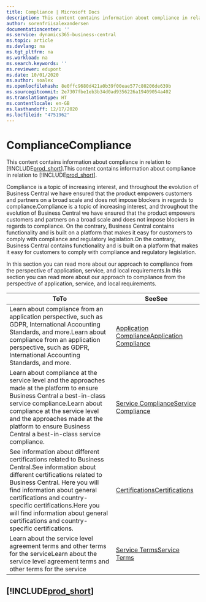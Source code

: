 ```yaml
---
title: Compliance | Microsoft Docs
description: This content contains information about compliance in relation to Business Central.
author: sorenfriisalexandersen
documentationcenter: ''
ms.service: dynamics365-business-central
ms.topic: article
ms.devlang: na
ms.tgt_pltfrm: na
ms.workload: na
ms.search.keywords: ''
ms.reviewer: edupont
ms.date: 10/01/2020
ms.author: soalex
ms.openlocfilehash: 8e0ffc9680d421a0b39f00eae577c80206de639b
ms.sourcegitcommit: 2e7307fbe1eb3b34d0ad9356226a19409054a402
ms.translationtype: HT
ms.contentlocale: en-GB
ms.lasthandoff: 12/17/2020
ms.locfileid: "4751962"
---
```

# <a name="compliance"></a><span data-ttu-id="14218-103">Compliance</span><span class="sxs-lookup"><span data-stu-id="14218-103">Compliance</span></span>

<span data-ttu-id="14218-104">This content contains information about compliance in relation to [!INCLUDE[prod_short](../includes/prod_short.md)].</span><span class="sxs-lookup"><span data-stu-id="14218-104">This content contains information about compliance in relation to [!INCLUDE[prod_short](../includes/prod_short.md)].</span></span>  

<span data-ttu-id="14218-105">Compliance is a topic of increasing interest, and throughout the evolution of Business Central we have ensured that the product empowers customers and partners on a broad scale and does not impose blockers in regards to compliance.</span><span class="sxs-lookup"><span data-stu-id="14218-105">Compliance is a topic of increasing interest, and throughout the evolution of Business Central we have ensured that the product empowers customers and partners on a broad scale and does not impose blockers in regards to compliance.</span></span> <span data-ttu-id="14218-106">On the contrary, Business Central contains functionality and is built on a platform that makes it easy for customers to comply with compliance and regulatory legislation.</span><span class="sxs-lookup"><span data-stu-id="14218-106">On the contrary, Business Central contains functionality and is built on a platform that makes it easy for customers to comply with compliance and regulatory legislation.</span></span>

<span data-ttu-id="14218-107">In this section you can read more about our approach to compliance from the perspective of application, service, and local  requirements.</span><span class="sxs-lookup"><span data-stu-id="14218-107">In this section you can read more about our approach to compliance from the perspective of application, service, and local  requirements.</span></span>

|<span data-ttu-id="14218-108">**To**</span><span class="sxs-lookup"><span data-stu-id="14218-108">**To**</span></span>|<span data-ttu-id="14218-109">**See**</span><span class="sxs-lookup"><span data-stu-id="14218-109">**See**</span></span>|  
|------------|-------------|  
|<span data-ttu-id="14218-110">Learn about compliance from an application perspective, such as GDPR, International Accounting Standards, and more.</span><span class="sxs-lookup"><span data-stu-id="14218-110">Learn about compliance from an application perspective, such as GDPR, International Accounting Standards, and more.</span></span>|[<span data-ttu-id="14218-111">Application Compliance</span><span class="sxs-lookup"><span data-stu-id="14218-111">Application Compliance</span></span>](compliance-application-compliance.md)|  
|<span data-ttu-id="14218-112">Learn about compliance at the service level and the approaches made at the platform to ensure Business Central a best-in-class service compliance.</span><span class="sxs-lookup"><span data-stu-id="14218-112">Learn about compliance at the service level and the approaches made at the platform to ensure Business Central a best-in-class service compliance.</span></span>|[<span data-ttu-id="14218-113">Service Compliance</span><span class="sxs-lookup"><span data-stu-id="14218-113">Service Compliance</span></span>](compliance-service-compliance.md)|  
|<span data-ttu-id="14218-114">See information about different certifications related to Business Central.</span><span class="sxs-lookup"><span data-stu-id="14218-114">See information about different certifications related to Business Central.</span></span> <span data-ttu-id="14218-115">Here you will find information about general certifications and country-specific certifications.</span><span class="sxs-lookup"><span data-stu-id="14218-115">Here you will find information about general certifications and country-specific certifications.</span></span>|[<span data-ttu-id="14218-116">Certifications</span><span class="sxs-lookup"><span data-stu-id="14218-116">Certifications</span></span>](compliance-certifications.md)|  
|<span data-ttu-id="14218-117">Learn about the service level agreement terms and other terms for the service</span><span class="sxs-lookup"><span data-stu-id="14218-117">Learn about the service level agreement terms and other terms for the service</span></span>|[<span data-ttu-id="14218-118">Service Terms</span><span class="sxs-lookup"><span data-stu-id="14218-118">Service Terms</span></span>](compliance-service-compliance.md#service-terms)|  

## [!INCLUDE[prod_short](../includes/free_trial_md.md)]  

